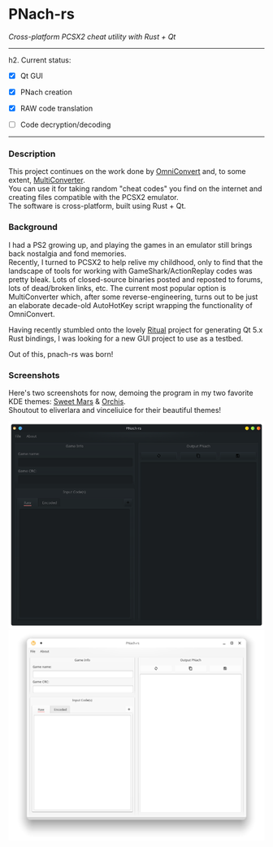 # PNach-rs
_Cross-platform PCSX2 cheat utility with Rust + Qt_

---

h2. Current status: 
- [x] Qt GUI
- [x] PNach creation
- [x] RAW code translation
- [ ] Code decryption/decoding


---

### Description
  
This project continues on the work done by [OmniConvert](https://github.com/pyriell/omniconvert) and, to some extent, [MultiConverter](https://forums.pcsx2.net/Thread-Multi-Converter-Cheats-decrypter-converter-editor-and-much-more).  
You can use it for taking random "cheat codes" you find on the internet and creating files compatible with the PCSX2 emulator.  
The software is cross-platform, built using Rust + Qt.
  
### Background

I had a PS2 growing up, and playing the games in an emulator still brings back nostalgia and fond memories.  
Recently, I turned to PCSX2 to help relive my childhood, only to find that the landscape of tools for working with GameShark/ActionReplay codes was pretty bleak. Lots of closed-source binaries posted and reposted to forums, lots of dead/broken links, etc. The current most popular option is MultiConverter which, after some reverse-engineering, turns out to be just an elaborate decade-old AutoHotKey script wrapping the functionality of OmniConvert.  
  
Having recently stumbled onto the lovely [Ritual](https://rust-qt.github.io/qt/) project for generating Qt 5.x Rust bindings, I was looking for a new GUI project to use as a testbed.
  
Out of this, pnach-rs was born!  
  
### Screenshots

Here's two screenshots for now, demoing the program in my two favorite KDE themes: [Sweet Mars](https://store.kde.org/p/1393507/) & [Orchis](https://store.kde.org/p/1458927/).  
Shoutout to eliverlara and vinceliuice for their beautiful themes!  
  
![Dark theme](screenshots/dark_1.png)
![Light theme](screenshots/light_1.png)
